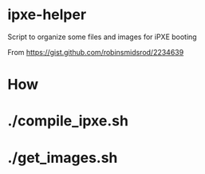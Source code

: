 ipxe-helper
===========

Script to organize some files and images for iPXE booting

From https://gist.github.com/robinsmidsrod/2234639

How
===

  # ./compile_ipxe.sh
  # ./get_images.sh

